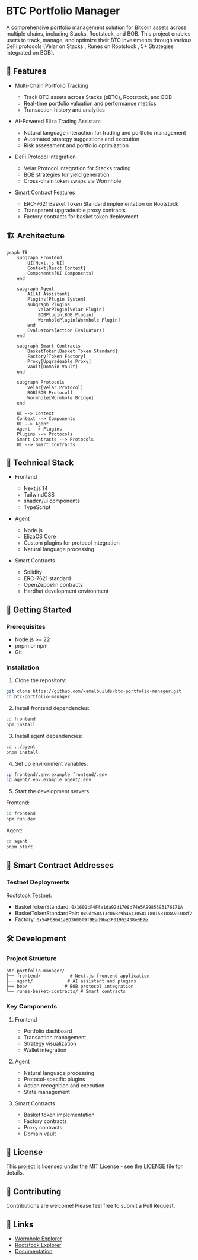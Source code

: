 # BTC Portfolio Manager

A comprehensive portfolio management solution for Bitcoin assets across multiple chains, including Stacks, Rootstock, and BOB. This project enables users to track, manage, and optimize their BTC investments through various DeFi protocols (Velar on Stacks , Runes on Rootstock , 5+ Strategies integrated on BOB).

## 🌟 Features

- Multi-Chain Portfolio Tracking
  - Track BTC assets across Stacks (sBTC), Rootstock, and BOB
  - Real-time portfolio valuation and performance metrics
  - Transaction history and analytics

- AI-Powered Eliza Trading Assistant
  - Natural language interaction for trading and portfolio management
  - Automated strategy suggestions and execution
  - Risk assessment and portfolio optimization

- DeFi Protocol Integration
  - Velar Protocol integration for Stacks trading
  - BOB strategies for yield generation
  - Cross-chain token swaps via Wormhole

- Smart Contract Features
  - ERC-7621 Basket Token Standard implementation on Rootstock
  - Transparent upgradeable proxy contracts
  - Factory contracts for basket token deployment

## 🏗️ Architecture

```mermaid
graph TB
    subgraph Frontend
        UI[Next.js UI]
        Context[React Context]
        Components[UI Components]
    end

    subgraph Agent
        AI[AI Assistant]
        Plugins[Plugin System]
        subgraph Plugins
            VelarPlugin[Velar Plugin]
            BOBPlugin[BOB Plugin]
            WormholePlugin[Wormhole Plugin]
        end
        Evaluators[Action Evaluators]
    end

    subgraph Smart Contracts
        BasketToken[Basket Token Standard]
        Factory[Token Factory]
        Proxy[Upgradeable Proxy]
        Vault[Domain Vault]
    end

    subgraph Protocols
        Velar[Velar Protocol]
        BOB[BOB Protocol]
        Wormhole[Wormhole Bridge]
    end

    UI --> Context
    Context --> Components
    UI --> Agent
    Agent --> Plugins
    Plugins --> Protocols
    Smart Contracts --> Protocols
    UI --> Smart Contracts
```

## 🔧 Technical Stack

- Frontend
  - Next.js 14
  - TailwindCSS
  - shadcn/ui components
  - TypeScript

- Agent
  - Node.js
  - ElizaOS Core
  - Custom plugins for protocol integration
  - Natural language processing

- Smart Contracts
  - Solidity
  - ERC-7621 standard
  - OpenZeppelin contracts
  - Hardhat development environment

## 🚀 Getting Started

### Prerequisites
- Node.js >= 22
- pnpm or npm
- Git

### Installation

1. Clone the repository:
```bash
git clone https://github.com/kamalbuilds/btc-portfolio-manager.git
cd btc-portfolio-manager
```

2. Install frontend dependencies:
```bash
cd frontend
npm install
```

3. Install agent dependencies:
```bash
cd ../agent
pnpm install
```

4. Set up environment variables:
```bash
cp frontend/.env.example frontend/.env
cp agent/.env.example agent/.env
```

5. Start the development servers:

Frontend:
```bash
cd frontend
npm run dev
```

Agent:
```bash
cd agent
pnpm start
```

## 🔐 Smart Contract Addresses

### Testnet Deployments

Rootstock Testnet:
- BasketTokenStandard: `0x1602cF4Ffa1da92d1708d74e5A9985593176171A`
- BasketTokenStandardPair: `0x9dc50A13c06Bc9b46430581180158108A59308f2`
- Factory: `0x54F686d1a8D3600f9f9Ead9ba3F31903438e0E2e`

## 🛠️ Development

### Project Structure
```
btc-portfolio-manager/
├── frontend/           # Next.js frontend application
├── agent/             # AI assistant and plugins
├── bob/              # BOB protocol integration
└── runes-basket-contracts/ # Smart contracts
```

### Key Components

1. Frontend
   - Portfolio dashboard
   - Transaction management
   - Strategy visualization
   - Wallet integration

2. Agent
   - Natural language processing
   - Protocol-specific plugins
   - Action recognition and execution
   - State management

3. Smart Contracts
   - Basket token implementation
   - Factory contracts
   - Proxy contracts
   - Domain vault

## 📜 License

This project is licensed under the MIT License - see the [LICENSE](LICENSE) file for details.

## 🤝 Contributing

Contributions are welcome! Please feel free to submit a Pull Request.

## 🔗 Links

- [Wormhole Explorer](https://wormholescan.io/)
- [Rootstock Explorer](https://rootstock-testnet.blockscout.com/)
- [Documentation](docs/)


